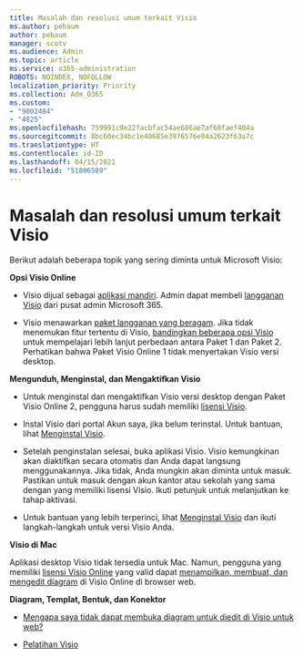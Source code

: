 ```yaml
---
title: Masalah dan resolusi umum terkait Visio
ms.author: pebaum
author: pebaum
manager: scotv
ms.audience: Admin
ms.topic: article
ms.service: o365-administration
ROBOTS: NOINDEX, NOFOLLOW
localization_priority: Priority
ms.collection: Adm_O365
ms.custom:
- "9002484"
- "4825"
ms.openlocfilehash: 759991c9e22facbfac54ae686ae7af60faef404a
ms.sourcegitcommit: 8bc60ec34bc1e40685e3976576e04a2623f63a7c
ms.translationtype: HT
ms.contentlocale: id-ID
ms.lasthandoff: 04/15/2021
ms.locfileid: "51806589"
---
```

# <a name="visio-common-issues-and-resolutions"></a>Masalah dan resolusi umum terkait Visio

Berikut adalah beberapa topik yang sering diminta untuk Microsoft Visio:

**Opsi Visio Online**

- Visio dijual sebagai [aplikasi mandiri](https://products.office.com/visio/flowchart-software). Admin dapat membeli [langganan Visio](https://docs.microsoft.com/alchemyinsights/purchase-visio-subscription) dari pusat admin Microsoft 365.

- Visio menawarkan [paket langganan yang beragam](https://products.office.com/visio/microsoft-visio-plans-and-pricing-compare-visio-options). Jika tidak menemukan fitur tertentu di Visio, [bandingkan beberapa opsi Visio](https://products.office.com/visio/microsoft-visio-plans-and-pricing-compare-visio-options) untuk mempelajari lebih lanjut perbedaan antara Paket 1 dan Paket 2.  Perhatikan bahwa Paket Visio Online 1 tidak menyertakan Visio versi desktop.

**Mengunduh, Menginstal, dan Mengaktifkan Visio**

- Untuk menginstal dan mengaktifkan Visio versi desktop dengan Paket Visio Online 2, pengguna harus sudah memiliki [lisensi Visio](https://docs.microsoft.com/microsoft-365/admin/add-users/add-users).

- Instal Visio dari portal Akun saya, jika belum terinstal. Untuk bantuan, lihat [Menginstal Visio](https://support.office.com/article/f98f21e3-aa02-4827-9167-ddab5b025710).

- Setelah penginstalan selesai, buka aplikasi Visio. Visio kemungkinan akan diaktifkan secara otomatis dan Anda dapat langsung menggunakannya. Jika tidak, Anda mungkin akan diminta untuk masuk. Pastikan untuk masuk dengan akun kantor atau sekolah yang sama dengan yang memiliki lisensi Visio. Ikuti petunjuk untuk melanjutkan ke tahap aktivasi.

- Untuk bantuan yang lebih terperinci, lihat [Menginstal Visio](https://support.office.com/article/f98f21e3-aa02-4827-9167-ddab5b025710) dan ikuti langkah-langkah untuk versi Visio Anda.

**Visio di Mac**

Aplikasi desktop Visio tidak tersedia untuk Mac. Namun, pengguna yang memiliki [lisensi Visio Online](https://docs.microsoft.com/microsoft-365/admin/add-users/add-users) yang valid dapat [menampilkan, membuat, dan mengedit diagram](https://support.office.com/article/06f04845-91b8-4e8f-881f-a43c970735fc) di Visio Online di browser web.

**Diagram, Templat, Bentuk, dan Konektor**

- [Mengapa saya tidak dapat membuka diagram untuk diedit di Visio untuk web?](https://support.microsoft.com/office/ea4a23d3-21d3-4878-945e-cf1be4140357)

- [Pelatihan Visio](https://support.office.com/article/visio-training-e058bcfa-1d90-4653-afc6-e84d54cf94a6)
